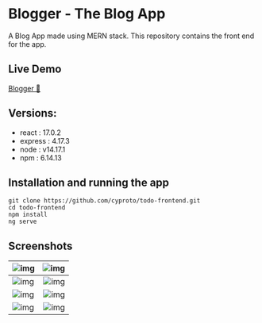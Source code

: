 # Blogger - The Blog App

A Blog App made using MERN stack. This repository contains the front end for the app.

## Live Demo 

[Blogger 📱](https://blog-app03.netlify.app/"Blogger")

## Versions:
- react : 17.0.2
- express : 4.17.3
- node :  v14.17.1
- npm : 6.14.13

## Installation and running the app

    git clone https://github.com/cyproto/todo-frontend.git
    cd todo-frontend
    npm install
    ng serve

## Screenshots

|![img](https://i.imgur.com/IDqLwpU.png) |![img](https://i.imgur.com/6H1r6pq.png) |
| --------- | -----:|
|![img](https://i.imgur.com/8hRcxYg.png) |![img](https://i.imgur.com/UIR7pLw.png)  |
|![img](https://i.imgur.com/X7sRfD3.png) |![img](https://i.imgur.com/s51Ggys.png) |
|![img](https://i.imgur.com/O4SkacU.jpg) |![img](https://i.imgur.com/klW7sLT.jpg)  |
